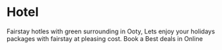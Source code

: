 # Hotel
Fairstay hotles with green surrounding in Ooty, Lets enjoy your holidays packages with fairstay at pleasing cost. Book a Best deals in Online
